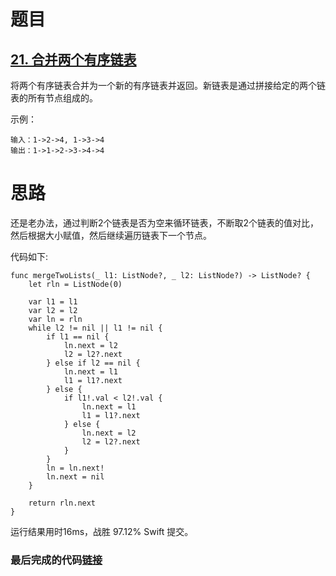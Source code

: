 # 题目

## [21. 合并两个有序链表](https://leetcode-cn.com/problems/merge-two-sorted-lists/)

将两个有序链表合并为一个新的有序链表并返回。新链表是通过拼接给定的两个链表的所有节点组成的。 

示例：

```
输入：1->2->4, 1->3->4
输出：1->1->2->3->4->4
```

# 思路

还是老办法，通过判断2个链表是否为空来循环链表，不断取2个链表的值对比，然后根据大小赋值，然后继续遍历链表下一个节点。

代码如下:

```
func mergeTwoLists(_ l1: ListNode?, _ l2: ListNode?) -> ListNode? {
    let rln = ListNode(0)

    var l1 = l1
    var l2 = l2
    var ln = rln
    while l2 != nil || l1 != nil {
        if l1 == nil {
            ln.next = l2
            l2 = l2?.next
        } else if l2 == nil {
            ln.next = l1
            l1 = l1?.next
        } else {
            if l1!.val < l2!.val {
                ln.next = l1
                l1 = l1?.next
            } else {
                ln.next = l2
                l2 = l2?.next
            }
        }
        ln = ln.next!
        ln.next = nil
    }

    return rln.next
}
```

运行结果用时16ms，战胜 97.12% Swift 提交。

### 最后完成的代码[链接](https://github.com/pepsikirk/LeetCode/blob/master/Algorithm/206.ReverseLinkedList/ReverseLinkedList.swift)




